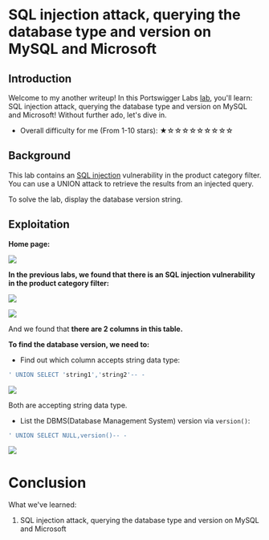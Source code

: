 # SQL injection attack, querying the database type and version on MySQL and Microsoft

## Introduction

Welcome to my another writeup! In this Portswigger Labs [lab](https://portswigger.net/web-security/sql-injection/examining-the-database/lab-querying-database-version-mysql-microsoft), you'll learn: SQL injection attack, querying the database type and version on MySQL and Microsoft! Without further ado, let's dive in.

- Overall difficulty for me (From 1-10 stars): ★☆☆☆☆☆☆☆☆☆

## Background

This lab contains an [SQL injection](https://portswigger.net/web-security/sql-injection) vulnerability in the product category filter. You can use a UNION attack to retrieve the results from an injected query.

To solve the lab, display the database version string.

## Exploitation

**Home page:**

![](https://github.com/siunam321/CTF-Writeups/blob/main/Portswigger-Labs/SQL-Injection/SQLi-8/images/%2020221205054653.png)

**In the previous labs, we found that there is an SQL injection vulnerability in the product category filter:**

![](https://github.com/siunam321/CTF-Writeups/blob/main/Portswigger-Labs/SQL-Injection/SQLi-8/images/%2020221205054946.png)

![](https://github.com/siunam321/CTF-Writeups/blob/main/Portswigger-Labs/SQL-Injection/SQLi-8/images/%2020221205055007.png)

And we found that **there are 2 columns in this table.**

**To find the database version, we need to:**

- Find out which column accepts string data type:

```sql
' UNION SELECT 'string1','string2'-- -
```

![](https://github.com/siunam321/CTF-Writeups/blob/main/Portswigger-Labs/SQL-Injection/SQLi-8/images/%2020221205055111.png)

Both are accepting string data type.

- List the DBMS(Database Management System) version via `version()`:

```sql
' UNION SELECT NULL,version()-- -
```

![](https://github.com/siunam321/CTF-Writeups/blob/main/Portswigger-Labs/SQL-Injection/SQLi-8/images/%2020221205055228.png)

# Conclusion

What we've learned:

1. SQL injection attack, querying the database type and version on MySQL and Microsoft